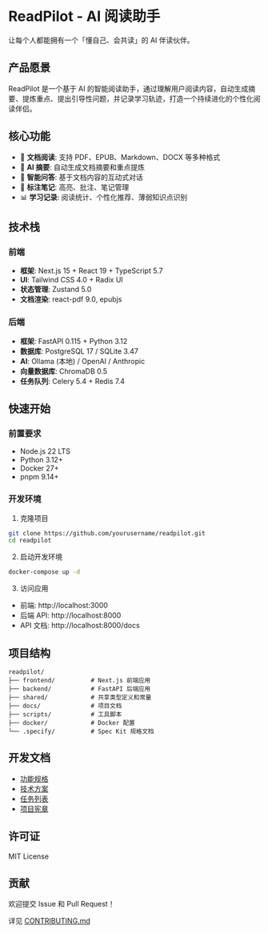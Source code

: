 # ReadPilot - AI 阅读助手

让每个人都能拥有一个「懂自己、会共读」的 AI 伴读伙伴。

## 产品愿景

ReadPilot 是一个基于 AI 的智能阅读助手，通过理解用户阅读内容，自动生成摘要、提炼重点、提出引导性问题，并记录学习轨迹，打造一个持续进化的个性化阅读伴侣。

## 核心功能

- 📄 **文档阅读**: 支持 PDF、EPUB、Markdown、DOCX 等多种格式
- 🤖 **AI 摘要**: 自动生成文档摘要和重点提炼
- 💬 **智能问答**: 基于文档内容的互动式对话
- 📝 **标注笔记**: 高亮、批注、笔记管理
- 📊 **学习记录**: 阅读统计、个性化推荐、薄弱知识点识别

## 技术栈

### 前端
- **框架**: Next.js 15 + React 19 + TypeScript 5.7
- **UI**: Tailwind CSS 4.0 + Radix UI
- **状态管理**: Zustand 5.0
- **文档渲染**: react-pdf 9.0, epubjs

### 后端
- **框架**: FastAPI 0.115 + Python 3.12
- **数据库**: PostgreSQL 17 / SQLite 3.47
- **AI**: Ollama (本地) / OpenAI / Anthropic
- **向量数据库**: ChromaDB 0.5
- **任务队列**: Celery 5.4 + Redis 7.4

## 快速开始

### 前置要求

- Node.js 22 LTS
- Python 3.12+
- Docker 27+
- pnpm 9.14+

### 开发环境

1. 克隆项目

```bash
git clone https://github.com/yourusername/readpilot.git
cd readpilot
```

2. 启动开发环境

```bash
docker-compose up -d
```

3. 访问应用

- 前端: http://localhost:3000
- 后端 API: http://localhost:8000
- API 文档: http://localhost:8000/docs

## 项目结构

```
readpilot/
├── frontend/          # Next.js 前端应用
├── backend/           # FastAPI 后端应用
├── shared/            # 共享类型定义和常量
├── docs/              # 项目文档
├── scripts/           # 工具脚本
├── docker/            # Docker 配置
└── .specify/          # Spec Kit 规格文档
```

## 开发文档

- [功能规格](.specify/specs/001-core-reading-experience/spec.md)
- [技术方案](.specify/specs/001-core-reading-experience/plan.md)
- [任务列表](.specify/specs/001-core-reading-experience/tasks.md)
- [项目宪章](.specify/memory/constitution.md)

## 许可证

MIT License

## 贡献

欢迎提交 Issue 和 Pull Request！

详见 [CONTRIBUTING.md](./CONTRIBUTING.md)

